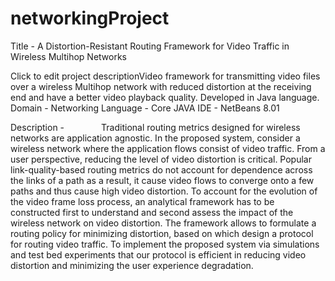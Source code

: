 # networkingProject
Title - A Distortion-Resistant Routing Framework for Video Traffic in Wireless Multihop Networks

Click to edit project descriptionVideo framework for transmitting video files over a wireless Multihop network with reduced distortion at the receiving end and have a better video playback quality. Developed in Java language.
Domain - Networking
Language - Core JAVA
IDE - NetBeans 8.01






Description - 
               
 Traditional routing metrics designed for wireless networks are application agnostic. In the proposed system, consider a wireless network where the application flows consist of video traffic. From a user perspective, reducing the level of video distortion is critical. Popular link-quality-based routing metrics do not account for dependence across the links of a path as a result, it cause video flows to converge onto a few paths and thus cause high video distortion. To account for the evolution of the video frame loss process, an analytical framework has to be constructed first to understand and second assess the impact of the wireless network on video distortion. The framework allows to formulate a routing policy for minimizing distortion, based on which design a protocol for routing video traffic. To implement the proposed system via simulations and test bed experiments that our protocol is efficient in reducing video distortion and minimizing the user experience degradation.

